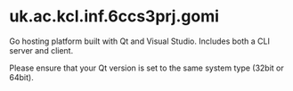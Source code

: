 # uk.ac.kcl.inf.6ccs3prj.gomi
Go hosting platform built with Qt and Visual Studio.
Includes both a CLI server and client.

Please ensure that your Qt version is set to the same system type (32bit or 64bit).
